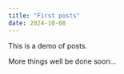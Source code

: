 ```yaml
---
title: "First posts"
date: 2024-10-08
---
```


This is a demo of posts.

More things well be done soon...

